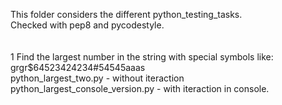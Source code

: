 This folder considers the different python_testing_tasks. <br/>
Checked with pep8 and pycodestyle.<br/>
<br/>
<br/>
1 Find the largest number in the string with special symbols like: grgr$64523424234#54545aaas<br/>
python_largest_two.py - without iteraction<br/>
python_largest_console_version.py - with iteraction in console.<br/>
